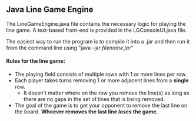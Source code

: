 ## Java Line Game Engine

The LineGameEngine.java file contains the necessary logic for playing the line game. A text-based front-end is provided in the LGConsoleUI.java file.

The easiest way to run the program is to compile it into a .jar and then run it from the command line using "java -jar *filename.jar*"

#### Rules for the line game:
- The playing field consists of multiple rows with 1 or more lines per row.
- Each player takes turns removing 1 or more adjacent lines from a **single** row.
  - It doesn't matter where on the row you remove the line(s) as long as there are no gaps in the set of lines that is being removed.
- The goal of the game is to get your opponent to remove the last line on the board. **Whoever removes the last line _loses_ the game**.
